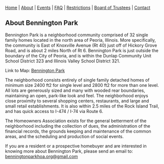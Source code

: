 [Home](index.md) | [About](about.md) | [Events](events.md) | [FAQ](faq.md) | [Restrictions](restrictions.md) | [Board of Trustees](trustees.md) | [Contact](contact.md)

## About Bennington Park

Bennington Park is a neighborhood community comprised of 32 single family homes located in the north area of Peoria, Illinois.  More specifically, the community is East of Knoxville Avenue (Rt 40) just off of Hickory Grove Road, and is about 2 miles North of Rt 6.   Bennington Park is just outside the boundary of the City of Peoria, and is within the Dunlap Community Unit School District 323 and Illinois Valley School District 321.  

Link to Map: [Bennington Park](https://www.google.com/maps/@40.831032,-89.6065676,435m/data=!3m1!1e3?hl=en&authuser=0)

The neighborhood consists entirely of single family detached homes of minimum size 2400 ft2 for single level and 2800 ft2 for more than one level. All lots are generously sized and many with wooded rear boundaries, maintaining an open, park-like look and feel.   The neighborhood enjoys close proximity to several shopping centers, restaurants, and large and small retail establishments.  It is also within 2.5 miles of the Rock Island Trail, and has quick access to I-474 / I-74 via Route 6.  

The Homeowners Association exists for the general betterment of the neighborhood including the collection of dues, the administration of the financial records, the grounds keeping and maintenance of the common areas, and the scheduling and production of social events.  

If you are a resident or a prospective homebuyer and are interested in knowing more about 
Bennington Park, please send an email to: [benningtonparkhoa.org@gmail.com](mailto:benningtonparkhoa.org@gmail.com)
